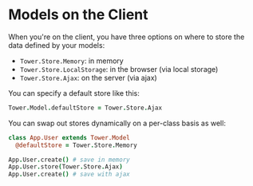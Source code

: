 # Models on the Client

When you're on the client, you have three options on where to store the data defined by your models:

- `Tower.Store.Memory`: in memory
- `Tower.Store.LocalStorage`: in the browser (via local storage)
- `Tower.Store.Ajax`: on the server (via ajax)

You can specify a default store like this:

``` coffeescript
Tower.Model.defaultStore = Tower.Store.Ajax
```

You can swap out stores dynamically on a per-class basis as well:

``` coffeescript
class App.User extends Tower.Model
  @defaultStore = Tower.Store.Memory

App.User.create() # save in memory
App.User.store(Tower.Store.Ajax)
App.User.create() # save with ajax
```
